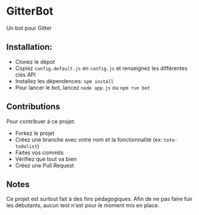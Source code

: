 # GitterBot
Un bot pour Gitter

## Installation:

  - Clonez le dépot
  - Copiez `config.default.js` en `config.js` et renseignez les différentes clés API
  - Installez les dépendences: `npm install`
  - Pour lancer le bot, lancez `node app.js` ou `npm run bot`

## Contributions
Pour contribuer à ce projet:

  - Forkez le projet
  - Créez une branche avec votre nom et la fonctionnalité (ex: `toto-todolist`)
  - Faites vos commits
  - Vérifiez que tout va bien
  - Créez une Pull Request


## Notes
Ce projet est surtout fait à des fins pédagogiques. Afin de ne pas faire fuir les débutants,
aucun test n'est pour le moment mis en place.

